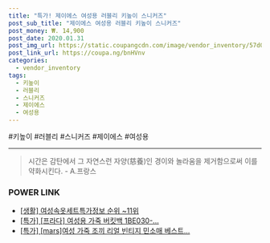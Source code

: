 ```yaml
--- 
title: "특가! 제이에스 여성용 러블리 키높이 스니커즈" 
post_sub_title: "제이에스 여성용 러블리 키높이 스니커즈" 
post_money: ₩. 14,900 
post_date: 2020.01.31 
post_img_url: https://static.coupangcdn.com/image/vendor_inventory/57d0/bba72e32cb855642a5d7d59de22f9d8135840f2b2f3ad6eb902ba64b5bbc.jpg 
post_link_url: https://coupa.ng/bnHVnv 
categories: 
  - vendor_inventory 
tags: 
  - 키높이 
  - 러블리 
  - 스니커즈 
  - 제이에스 
  - 여성용 
--- 
```

  #키높이 #러블리 #스니커즈 #제이에스 #여성용 
<hr> 

> 시간은 감탄에서 그 자연스런 자양(慈養)인 경이와 놀라움을 제거함으로써 이를 약화시킨다. - A.프랑스 


### POWER LINK

* <a href="https://blog.naver.com/fasyy4321/221771896030" target="_blank"> [생활] 여성속옷세트특가정보 순위 ~11위</a>
* <a href="https://blog.naver.com/sakai111/221786548424" target="_blank">[특가] [프라다] 여성용 가죽 버킷백 1BE030-...</a>
* <a href="https://blog.naver.com/sakai111/221788091163" target="_blank">[특가] [mars]여성 가죽 조끼 리얼 빈티지 민소매 베스트...</a>
